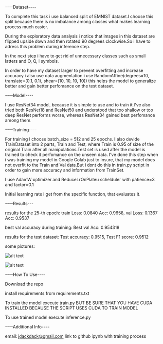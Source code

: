 ----Dataset----

To complete this task i use balanced split of EMNIST dataset.I choose this split because there is no imbalance among  classes what makes learning process
much easier.

During the exploratory data analysis i notice that images in this dataset are flipped upside down and then rotated 90 degrees clockwise.So i have to adress this
problem during inference step.

In the next step i have to get rid of unnecessary classes such as small latters and O, Q, I symbols.

In order to have my dataset larger to prevent overfitting and increase accuracy i also use data augmentation i use RandomAffine(degrees=10, translate=(0.1, 0.1), shear=(10, 10, 10, 10))
this helps the model to generalize better and gain better perfomance on the test dataset.

----Model----

I use ResNet34 model, because it is simple to use and to train it.I've also tried both ResNet18 and ResNet50 and understood that too shallow or too deep ResNet performs 
worse, whereas ResNet34 gained best perfomance among them.

----Training----

For training I choose batch_size = 512 and 25 epochs. I also devide TrainDataset into 2 parts, Train and Test, where Train is 0.95 of size of the original Train
after all manipulations.Test set is used after the model is trained to check it perfomance on the unseen data. I've done this step when i was training my model in
Google Colab just to insure, that my model does not overfit to the Train and Val data.But i dont do this in train.py script in order to gain more accuracy and information from TrainSet.

I use AdamW optimizer and ReduceLrOnPlateu schelduler with patience=3 and factor=0.1

Initial learning rate i get from the specific function, that evaluates it.

----Results---


results for the 25-th epoch: train Loss: 0.0840 Acc: 0.9658, val Loss: 0.1367 Acc: 0.9537

best val accuracy during training: Best val Acc: 0.954318

results for the test dataset: Test accuracy: 0.9515, Test F1 score: 0.9512

some pictures:

![alt text](https://i.imgur.com/BClqq0d.png)






![alt text](https://i.imgur.com/SQUxO8H.png)





----How To Use----

Download the repo

install requirements from requirements.txt

To train the model execute train.py BUT BE SURE THAT YOU HAVE CUDA INSTALLED BECAUSE THE SCRIPT USES CUDA TO TRAIN MODEL

To use trained model execute inference.py


----Additional Info----

email: jdackdack@gmail.com
link to github ipynb with training process 







